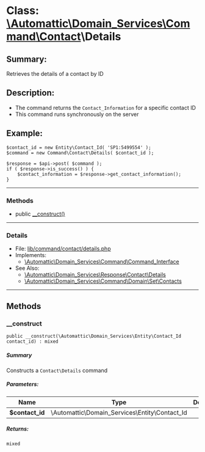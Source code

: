 # Class: [\Automattic](../namespaces/automattic.md)[\Domain_Services](../namespaces/automattic-domain-services.md)[\Command](../namespaces/automattic-domain-services-command.md)[\Contact](../namespaces/automattic-domain-services-command-contact.md)\Details

## Summary:

Retrieves the details of a contact by ID

## Description:

- The command returns the `Contact_Information` for a specific contact ID
- This command runs synchronously on the server

## Example:
```
$contact_id = new Entity\Contact_Id( 'SP1:5499554' );
$command = new Command\Contact\Details( $contact_id );

$response = $api->post( $command );
if ( $response->is_success() ) {
    $contact_information = $response->get_contact_information();
}
```


---

### Methods

* public [__construct()](#method___construct)

---

### Details

* File: [lib/command/contact/details.php](../../lib/command/contact/details.php)
* Implements:
  * [\Automattic\Domain_Services\Command\Command_Interface](../classes/Automattic-Domain-Services-Command-Command-Interface.md)
* See Also:
  * [\Automattic\Domain_Services\Response\Contact\Details](../classes/Automattic-Domain-Services-Response-Contact-Details.md)
  * [\Automattic\Domain_Services\Command\Domain\Set\Contacts](../classes/Automattic-Domain-Services-Command-Domain-Set-Contacts.md)

---

## Methods

<a id="method___construct"></a>
### __construct

```
public __construct(\Automattic\Domain_Services\Entity\Contact_Id  contact_id) : mixed
```

##### Summary

Constructs a `Contact\Details` command

##### Parameters:

| Name | Type | Default |
|------|------|---------|
| **$contact_id** | \Automattic\Domain_Services\Entity\Contact_Id |  |

##### Returns:

```
mixed
```
